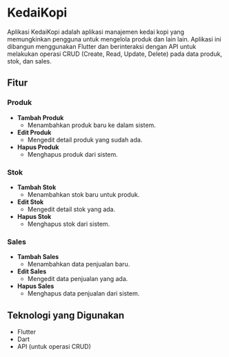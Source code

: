 # KedaiKopi

Aplikasi KedaiKopi adalah aplikasi manajemen kedai kopi yang memungkinkan pengguna untuk mengelola produk dan lain lain. Aplikasi ini dibangun menggunakan Flutter dan berinteraksi dengan API untuk melakukan operasi CRUD (Create, Read, Update, Delete) pada data produk, stok, dan sales.

## Fitur

### Produk
- **Tambah Produk**
  - Menambahkan produk baru ke dalam sistem.
- **Edit Produk**
  - Mengedit detail produk yang sudah ada.
- **Hapus Produk**
  - Menghapus produk dari sistem.

### Stok
- **Tambah Stok**
  - Menambahkan stok baru untuk produk.
- **Edit Stok**
  - Mengedit detail stok yang ada.
- **Hapus Stok**
  - Menghapus stok dari sistem.

### Sales
- **Tambah Sales**
  - Menambahkan data penjualan baru.
- **Edit Sales**
  - Mengedit data penjualan yang ada.
- **Hapus Sales**
  - Menghapus data penjualan dari sistem.

## Teknologi yang Digunakan

- Flutter
- Dart
- API (untuk operasi CRUD)

